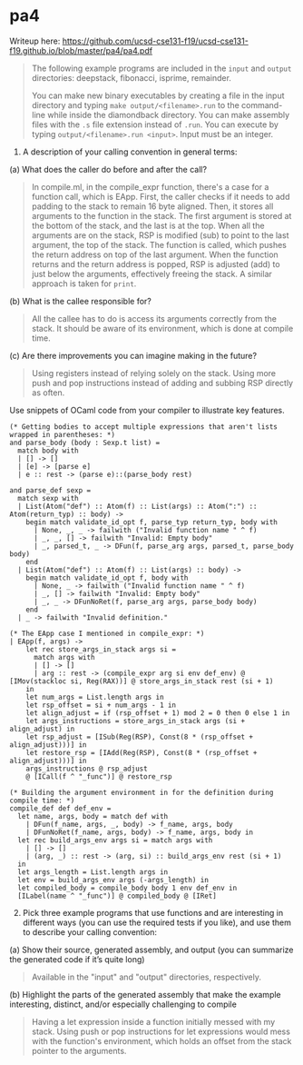 # pa4

Writeup here:
https://github.com/ucsd-cse131-f19/ucsd-cse131-f19.github.io/blob/master/pa4/pa4.pdf

> The following example programs are included in the `input` and `output` directories: deepstack, fibonacci, isprime, remainder.
>
> You can make new binary executables by creating a file in the input directory and typing `make output/<filename>.run` to the command-line while inside the diamondback directory. You can make assembly files with the `.s` file extension instead of `.run`. You can execute by typing `output/<filename>.run <input>`. Input must be an integer.

1. A description of your calling convention in general terms:

(a) What does the caller do before and after the call?
> In compile.ml, in the compile_expr function, there's a case for a function call, which is EApp. First, the caller checks if it needs to add padding to the stack to remain 16 byte aligned. Then, it stores all arguments to the function in the stack. The first argument is stored at the bottom of the stack, and the last is at the top. When all the arguments are on the stack, RSP is modified (sub) to point to the last argument, the top of the stack. The function is called, which pushes the return address on top of the last argument. When the function returns and the return address is popped, RSP is adjusted (add) to just below the arguments, effectively freeing the stack. A similar approach is taken for `print`.

(b) What is the callee responsible for?
> All the callee has to do is access its arguments correctly from the stack. It should be aware of its environment, which is done at compile time.

(c) Are there improvements you can imagine making in the future?
> Using registers instead of relying solely on the stack. Using more push and pop instructions instead of adding and subbing RSP directly as often.

Use snippets of OCaml code from your compiler to illustrate key features.
```
(* Getting bodies to accept multiple expressions that aren't lists wrapped in parentheses: *)
and parse_body (body : Sexp.t list) =
  match body with
  | [] -> []
  | [e] -> [parse e]
  | e :: rest -> (parse e)::(parse_body rest)

and parse_def sexp =
  match sexp with
  | List(Atom("def") :: Atom(f) :: List(args) :: Atom(":") :: Atom(return_typ) :: body) ->
    begin match validate_id_opt f, parse_typ return_typ, body with
      | None, _, _ -> failwith ("Invalid function name " ^ f)
      | _, _, [] -> failwith "Invalid: Empty body"
      | _, parsed_t, _ -> DFun(f, parse_arg args, parsed_t, parse_body body)
    end
  | List(Atom("def") :: Atom(f) :: List(args) :: body) ->
    begin match validate_id_opt f, body with
      | None, _ -> failwith ("Invalid function name " ^ f)
      | _, [] -> failwith "Invalid: Empty body"
      | _, _ -> DFunNoRet(f, parse_arg args, parse_body body)
    end
  | _ -> failwith "Invalid definition."

(* The EApp case I mentioned in compile_expr: *)
| EApp(f, args) -> 
    let rec store_args_in_stack args si = 
      match args with
      | [] -> []
      | arg :: rest -> (compile_expr arg si env def_env) @ [IMov(stackloc si, Reg(RAX))] @ store_args_in_stack rest (si + 1)
    in 
    let num_args = List.length args in
    let rsp_offset = si + num_args - 1 in
    let align_adjust = if (rsp_offset + 1) mod 2 = 0 then 0 else 1 in
    let args_instructions = store_args_in_stack args (si + align_adjust) in
    let rsp_adjust = [ISub(Reg(RSP), Const(8 * (rsp_offset + align_adjust)))] in
    let restore_rsp = [IAdd(Reg(RSP), Const(8 * (rsp_offset + align_adjust)))] in
    args_instructions @ rsp_adjust
    @ [ICall(f ^ "_func")] @ restore_rsp

(* Building the argument environment in for the definition during compile time: *)
compile_def def def_env =
  let name, args, body = match def with
    | DFun(f_name, args, _, body) -> f_name, args, body
    | DFunNoRet(f_name, args, body) -> f_name, args, body in
  let rec build_args_env args si = match args with
    | [] -> []
    | (arg, _) :: rest -> (arg, si) :: build_args_env rest (si + 1)
  in
  let args_length = List.length args in
  let env = build_args_env args (-args_length) in
  let compiled_body = compile_body body 1 env def_env in
  [ILabel(name ^ "_func")] @ compiled_body @ [IRet]
```

2. Pick three example programs that use functions and are interesting in different ways (you can use the required tests if you like), and use them to describe your calling convention:

(a) Show their source, generated assembly, and output (you can summarize the generated code if it’s quite long)
> Available in the "input" and "output" directories, respectively.

(b) Highlight the parts of the generated assembly that make the example interesting, distinct, and/or especially challenging to compile
> Having a let expression inside a function initially messed with my stack. Using push or pop instructions for let expressions would mess with the function's environment, which holds an offset from the stack pointer to the arguments.

